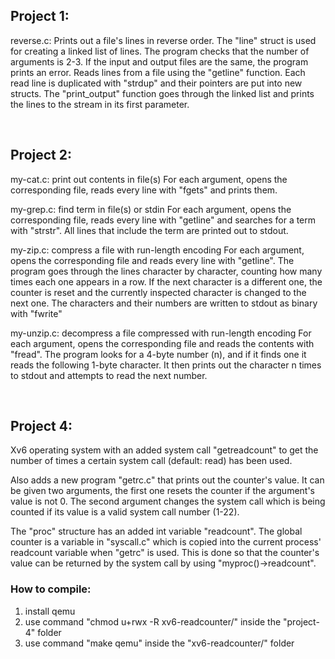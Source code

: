 ## Project 1:

reverse.c: Prints out a file's lines in reverse order.
The "line" struct is used for creating a linked list of lines.
The program checks that the number of arguments is 2-3. If the input and output files are the same, the program prints an error.
Reads lines from a file using the "getline" function. Each read line is duplicated with "strdup" and their pointers are put into new structs.
The "print_output" function goes through the linked list and prints the lines to the stream in its first parameter.

<br>

## Project 2:

my-cat.c: print out contents in file(s)
For each argument, opens the corresponding file, reads every line with "fgets" and prints them.

my-grep.c: find term in file(s) or stdin
For each argument, opens the corresponding file, reads every line with "getline" and searches for a term with "strstr". 
All lines that include the term are printed out to stdout.

my-zip.c: compress a file with run-length encoding
For each argument, opens the corresponding file and reads every line with "getline". 
The program goes through the lines character by character, counting how many times each one appears in a row. If the next character is a different one,
the counter is reset and the currently inspected character is changed to the next one.
The characters and their numbers are written to stdout as binary with "fwrite"

my-unzip.c: decompress a file compressed with run-length encoding
For each argument, opens the corresponding file and reads the contents with "fread".
The program looks for a 4-byte number (n), and if it finds one it reads the following 1-byte character. It then prints out the character n times to stdout 
and attempts to read the next number.

<br>

## Project 4:

Xv6 operating system with an added system call "getreadcount" to get the number of times a certain system call (default: read) has been used.

Also adds a new program "getrc.c" that prints out the counter's value. It can be given two arguments, the first one resets the counter if the argument's 
value is not 0. The second argument changes the system call which is being counted if its value is a valid system call number (1-22).

The "proc" structure has an added int variable "readcount". The global counter is a variable in "syscall.c" which is copied into the current process' 
readcount variable when "getrc" is used. This is done so that the counter's value can be returned by the system call by using "myproc()->readcount".   

### How to compile:
1. install qemu
2. use command "chmod u+rwx -R xv6-readcounter/" inside the "project-4" folder
3. use command "make qemu" inside the "xv6-readcounter/" folder
